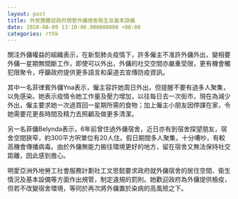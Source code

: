 ```yaml
---
layout: post
title: 外勞團體促政府規管外傭宿舍衛生及基本設備
date: 2020-08-09 13:10:06.000000000 +08:00
categories: rthk
---
```


關注外傭權益的組織表示，在新型肺炎疫情下，許多僱主不准許外傭外出，變相要外傭一星期無間斷工作，即使可以外出，外傭的社交空間亦嚴重受限，更有機會觸犯限聚令，呼籲政府提供更多語言和渠道去宣傳防疫資訊。

其中一名菲律賓外傭Yna表示，僱主容許她周日外出，但提醒不要有過多人聚集，以免感染。她表示疫情令她工作量及壓力增加，以往每日去一次街市，現在為減少外出，僱主要求她一次過買回一星期所需的食物；加上僱主小朋友因停課在家，令她需要花更長時間及精力去照顧及做更多清潔。

另一名菲傭Belynda表示，6年前曾住過外傭宿舍，近日亦有到宿舍探望朋友，宿舍空間狹窄，約300平方呎單位有20人住。假日期間多人聚集，十分嘈吵，有較高機會傳播病毒。由於外傭無能力搬往環境更好的地方，留在宿舍又無法保持社交距離，因此感到擔心。

明愛亞洲外地勞工社會服務計劃社工文思懿要求政府就外傭宿舍的居住空間、衛生情況及基本設備等方面作出規管，制定違規的罰則。她歡迎政府為外傭提供檢疫，但若不改變宿舍環境，等同於再次將外傭置於染病的高風險之下。
